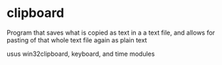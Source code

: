 # clipboard
Program that saves what is copied as text in a a text file, and allows for pasting of that whole text file again as plain text

usus win32clipboard, keyboard, and time modules
